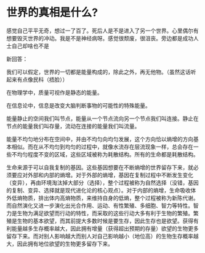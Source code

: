 # 世界的真相是什么?

感觉自己平平无奇，想过一了百了。死后人是不是进入了另一个世界。心里偶尔有想要毁灭世界的冲动。我是不是神经病呀。感觉很颓废，很沮丧。旁边都是成功人士自己却啥也不是

新回答：

我们可以假定，世界的一切都是能量构成的，除此之外，再无他物。（虽然这话听起来有点像民科（捂脸））

在物理学中，质量可视作是静态的能量。

在信息论中，信息是改变大脑判断事物的可能性的特殊能量。

能量静止的空间我们叫节点，能量从一个节点流向另一个节点我们叫连接。静止在节点的能量我们叫存量，流动在连接的能量我们叫流量。

能量不均匀地分布在空间中，并由不均匀向均匀发展，这个方向恰以熵增的方向基本相似。而在从不均匀到均匀的过程中，就像水流存在层流现象一样，总会存在一些不均匀程度不变的区域，这些区域被称为耗散结构。所有的生命都是耗散结构。

生命来源于可以自我复制的基因。这些基因想要在不断熵增的世界留存下来，就必须要应对外部和内部的熵增。对于外部的熵增，基因在复制过程中不断发生变化（变异），再由环境淘汰掉大部分（选择），整个过程被称为自然选择（没错，基因的复制、变异、选择就是现代进化论的核心观点）。对于内部的熵增，生命吸收体外低熵物质，排出体内高熵物质，来维持自身的低熵，整个过程被称为新陈代谢。而自然演化又进一步演化出光合作用、运动、有性繁殖、多细胞、智力等特性。智力是生物为满足欲望而行动的特性，而采取的这些行动大多有利于生物的繁殖。繁殖是生物的基本欲望，而其前提大多数时候是要生存，因此生存也是欲望。获得有利能量越多生存概率越大，因此拥有增量（获得超出预期的存量）欲望的生物更多留存下来。而对别人影响越大而别人对自己影响越小（地位高）的生物生存概率越大，因此拥有地位欲望的生物更多留存下来。

